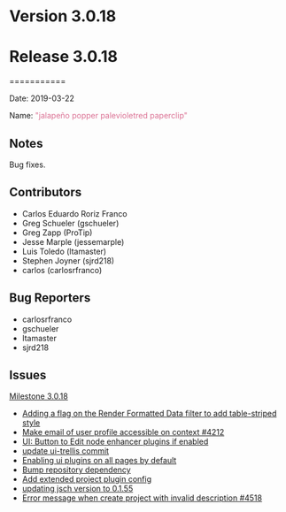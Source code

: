 # Version 3.0.18



# Release 3.0.18
===========

Date: 2019-03-22

Name: <span style="color: palevioletred"><span class="glyphicon glyphicon-paperclip"></span> "jalapeño popper palevioletred paperclip"</span>

## Notes

Bug fixes.

## Contributors

* Carlos Eduardo Roriz Franco
* Greg Schueler (gschueler)
* Greg Zapp (ProTip)
* Jesse Marple (jessemarple)
* Luis Toledo (ltamaster)
* Stephen Joyner (sjrd218)
* carlos (carlosrfranco)

## Bug Reporters

* carlosrfranco
* gschueler
* ltamaster
* sjrd218

## Issues

[Milestone 3.0.18](https://github.com/qwcontrol/qwcontrol/milestone/103)

* [Adding a flag on the Render Formatted Data filter to add table-striped style](https://github.com/qwcontrol/qwcontrol/pull/4640)
* [Make email of user profile accessible on context #4212](https://github.com/qwcontrol/qwcontrol/pull/4631)
* [UI: Button to Edit node enhancer plugins if enabled](https://github.com/qwcontrol/qwcontrol/pull/4630)
* [update ui-trellis commit](https://github.com/qwcontrol/qwcontrol/pull/4629)
* [Enabling ui plugins on all pages by default](https://github.com/qwcontrol/qwcontrol/pull/4628)
* [Bump repository dependency](https://github.com/qwcontrol/qwcontrol/pull/4627)
* [Add extended project plugin config](https://github.com/qwcontrol/qwcontrol/pull/4621)
* [updating jsch version to 0.1.55](https://github.com/qwcontrol/qwcontrol/pull/4609)
* [Error message when create project with invalid description #4518](https://github.com/qwcontrol/qwcontrol/pull/4570)